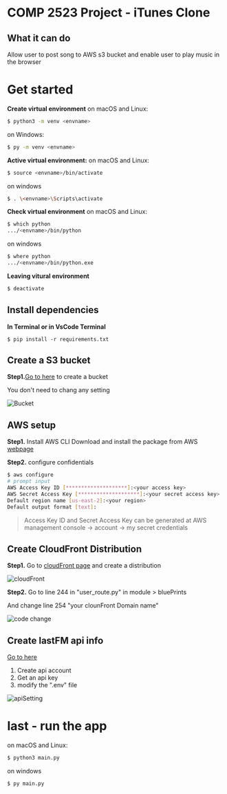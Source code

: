 # COMP 2523 Project - iTunes Clone

## What it can do

Allow user to post song to AWS s3 bucket and enable user to play music in the browser

# Get started

**Create virtual environment**
on macOS and Linux:
```bash
$ python3 -m venv <envname>
```

on Windows:
```bash
$ py -m venv <envname>
```
**Active virtual environment:**
on macOS and Linux:
```bash
$ source <envname>/bin/activate
```

on windows
```bash
$ . \<envname>\Scripts\activate
```

**Check virtual environment**
on macOS and Linux:
```bash
$ which python
.../<envname>/bin/python
```

on windows
```bash
$ where python
.../<envname>/bin/python.exe
```
**Leaving vitural environment**
```bash
$ deactivate
```

## Install dependencies

**In Terminal or in VsCode Terminal**
```
$ pip install -r requirements.txt
```

## Create a S3 bucket
**Step1.**[Go to here](https://aws.amazon.com/s3/) to create a bucket

You don't need to chang any setting

![Bucket](https://i.ibb.co/McqGcCb/s3.png)

## AWS setup

**Step1.** Install AWS CLI
Download and install the package from AWS [webpage](https://aws.amazon.com/cli/)

**Step2.** configure  confidentials
```bash
$ aws configure
# prompt input
AWS Access Key ID [********************]:<your access key>
AWS Secret Access Key [********************]:<your secret access key>
Default region name [us-east-2]:<your region>
Default output format [text]:
```
>Access Key ID and Secret Access Key can be generated at AWS management console -> account -> my secret credentials 


## Create CloudFront Distribution
**Step1.** Go to [cloudFront page](https://aws.amazon.com/cloudfront/) and create a distribution

![cloudFront](https://i.ibb.co/1v8zGGG/cloud-Front.png)

**Step2.** Go to line 244 in "user_route.py" in module > bluePrints

And change line 254 "your clounFront Domain name"

![code change](https://i.ibb.co/gmPYwP6/code-change.png)


## Create lastFM api info
[Go to here](https://www.last.fm/api/)
1. Create api account
2. Get an api key
3. modify the ".env" file

![apiSetting](https://i.ibb.co/r7YJVNY/api-setting.png)

# last - run the app
on macOS and Linux:
```bash
$ python3 main.py
```

on windows
```bash
$ py main.py
```
